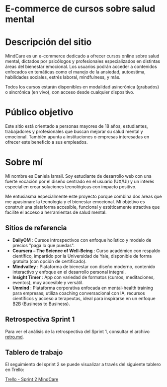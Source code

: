 # E-commerce de cursos sobre salud mental
# Descripción del sitio

MindCare es un e-commerce dedicado a ofrecer cursos online sobre salud mental, dictados por psicólogos y profesionales especializados en distintas áreas del bienestar emocional. Los usuarios podrán acceder a contenidos enfocados en temáticas como el manejo de la ansiedad, autoestima, habilidades sociales, estrés laboral, mindfulness, y más.

Todos los cursos estarán disponibles en modalidad asincrónica (grabados) o sincrónica (en vivo), con acceso desde cualquier dispositivo.

# Público objetivo

Este sitio está orientado a personas mayores de 18 años, estudiantes, trabajadores y profesionales que buscan mejorar su salud mental y emocional. También apunta a instituciones o empresas interesadas en ofrecer este beneficio a sus empleados.

# Sobre mí

Mi nombre es Daniela Ismail. Soy estudiante de desarrollo web con una fuerte vocación por el diseño centrado en el usuario (UX/UI) y un interés especial en crear soluciones tecnológicas con impacto positivo.

Me entusiasma especialmente este proyecto porque combina dos áreas que me apasionan: la tecnología y el bienestar emocional. Mi objetivo es construir una plataforma accesible, funcional y estéticamente atractiva que facilite el acceso a herramientas de salud mental.

## Sitios de referencia

- **DailyOM** : Cursos introspectivos con enfoque holístico y modelo de precios "paga lo que puedas".
- **Coursera – The Science of Well‑Being** : Curso académico con respaldo científico, impartido por la Universidad de Yale, disponible de forma gratuita (con opción de certificado).
- **Mindvalley** : Plataforma de bienestar con diseño moderno, contenido interactivo y enfoque en el desarrollo personal integral.
- **Insight Timer** : App con variedad de formatos (cursos, meditaciones, eventos), muy accesible y versátil.
- **Unmind** : Plataforma corporativa enfocada en mental-health training para empresas; utiliza coaching conversacional con IA, recursos científicos y acceso a terapeutas, ideal para inspirarse en un enfoque B2B (Business to Business). 

## Retrospectiva Sprint 1
Para ver el análisis de la retrospectiva del Sprint 1, consultar el archivo [retro.md](./retro.md).

## Tablero de trabajo

El seguimiento del sprint 2 se puede visualizar a través del siguiente tablero en Trello:

[Trello - Sprint 2 MindCare](https://trello.com/invite/b/68d5062f6ecd480dbcaff708/ATTI858a6b83c4c6f85ae69529b06b83162047773EB9/sprint-2-mindcare)
